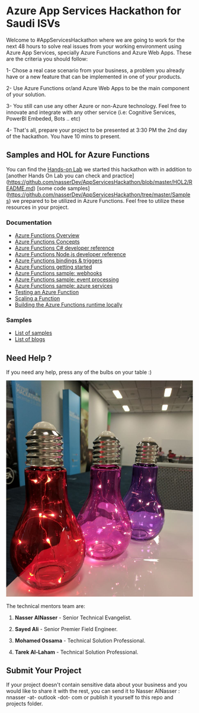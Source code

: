 # Azure App Services Hackathon for Saudi ISVs #


Welcome to #AppServicesHackathon where we are going to work for the next 48 hours to solve real issues from your working environment using Azure App Services, specially Azure Functions and Azure Web Apps. These are the criteria you should follow:

1- Chose a real case scenario from your business,  a problem you already have or a new feature that can be implemented in one of your products.

2- Use Azure Functions or/and Azure Web Apps to be the main component of your solution.

3- You still can use any other Azure or non-Azure technology. Feel free to innovate and integrate with any other service (i.e: Cognitive Services, PowerBI Embeded, Bots .. etc)

4- That's all, prepare your project to be presented at 3:30 PM the 2nd day of the hackathon. You have 10 mins to present.



## Samples and HOL for Azure Functions ##

You can find the [Hands-on Lab](https://github.com/nasserDev/AppServicesHackathon/blob/master/HOL2/README.md)  we started this hackathon with in addition to [another Hands On Lab you can check and practice] (https://github.com/nasserDev/AppServicesHackathon/blob/master/HOL2/README.md) [some code samples] (https://github.com/nasserDev/AppServicesHackathon/tree/master/Samples) we prepared to be utilized in Azure Functions. Feel free to utilize these resources in your project.


### Documentation

 - [Azure Functions Overview](https://azure.microsoft.com/en-us/documentation/articles/functions-overview/)
 - [Azure Functions Concepts](https://azure.microsoft.com/en-us/documentation/articles/functions-reference/)
 - [Azure Functions C# developer reference](https://azure.microsoft.com/en-us/documentation/articles/functions-reference-csharp/)
 - [Azure Functions Node.js developer reference](https://azure.microsoft.com/en-us/documentation/articles/functions-reference-node/)
 - [Azure Functions bindings & triggers](https://azure.microsoft.com/en-us/documentation/articles/functions-triggers-bindings/)
 - [Azure Functions getting started](https://azure.microsoft.com/en-us/documentation/articles/functions-create-first-azure-function/)
 - [Azure Functions sample: webhooks](https://azure.microsoft.com/en-us/documentation/articles/functions-create-a-web-hook-or-api-function/)
 - [Azure Functions sample: event processing](https://azure.microsoft.com/en-us/documentation/articles/functions-create-an-event-processing-function/)
 - [Azure Functions sample: azure services](https://azure.microsoft.com/en-us/documentation/articles/functions-create-an-azure-connected-function/)
 - [Testing an Azure Function](https://azure.microsoft.com/en-us/documentation/articles/functions-test-a-function/)
 - [Scaling a Function](https://azure.microsoft.com/en-us/documentation/articles/functions-scale/)
 - [Building the Azure Functions runtime locally](https://github.com/Azure/azure-webjobs-sdk-script/wiki)
 
### Samples
 - [List of samples](https://github.com/Azure/AzureFunctions/wiki/Samples)
 - [List of blogs](https://github.com/Azure/AzureFunctions/wiki/Blogs)


## Need Help ? ##

If you need any help, press any of the bulbs on your table :)

![Help Me Bulbs](HOL/Images/bulb.jpg)

The technical mentors team are:

1. **Nasser AlNasser** - Senior Technical Evangelist.

2. **Sayed Ali** - Senior Premier Field Engineer.

3. **Mohamed Ossama** - Technical Solution Professional.

4. **Tarek Al-Laham** - Technical Solution Professional.   



## Submit Your Project ##

If your project doesn't contain sensitive data about your business and you would like to share it with the rest, you can send it to Nasser AlNasser : nnasser -at- outlook -dot- com or publish it yourself to this repo and projects folder.


